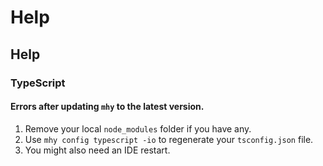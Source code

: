# Help

## Help

### TypeScript

#### Errors after updating `mhy` to the latest version.
1. Remove your local `node_modules` folder if you have any.
2. Use `mhy config typescript -io` to regenerate your `tsconfig.json` file.
3. You might also need an IDE restart.



